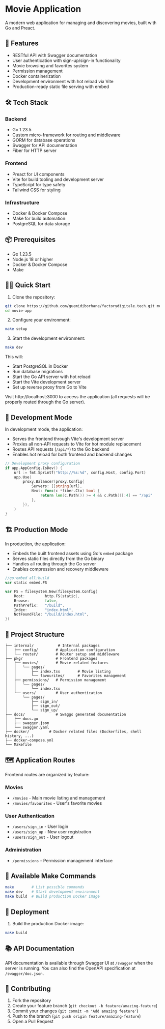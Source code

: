 # Movie Application

A modern web application for managing and discovering movies, built with Go and Preact.

## 🚀 Features

- RESTful API with Swagger documentation
- User authentication with sign-up/sign-in functionality
- Movie browsing and favorites system
- Permission management
- Docker containerization
- Development environment with hot reload via Vite
- Production-ready static file serving with embed

## 🛠 Tech Stack

### Backend

- Go 1.23.5
- Custom micro-framework for routing and middleware
- GORM for database operations
- Swagger for API documentation
- Fiber for HTTP server

### Frontend

- Preact for UI components
- Vite for build tooling and development server
- TypeScript for type safety
- Tailwind CSS for styling

### Infrastructure

- Docker & Docker Compose
- Make for build automation
- PostgreSQL for data storage

## 📦 Prerequisites

- Go 1.23.5
- Node.js 18 or higher
- Docker & Docker Compose
- Make

## 🏃‍♂️ Quick Start

1. Clone the repository:

```bash
git clone https://github.com/guemidiborhane/factorydigitale.tech.git movie-app
cd movie-app
```

2. Configure your environment:

```bash
make setup
```

3. Start the development environment:

```bash
make dev
```

This will:

- Start PostgreSQL in Docker
- Run database migrations
- Start the Go API server with hot reload
- Start the Vite development server
- Set up reverse proxy from Go to Vite

Visit http://localhost:3000 to access the application (all requests will be properly routed through the Go server).

## 🔄 Development Mode

In development mode, the application:

- Serves the frontend through Vite's development server
- Proxies all non-API requests to Vite for hot module replacement
- Routes API requests (`/api/*`) to the Go backend
- Enables hot reload for both frontend and backend changes

```go
// Development proxy configuration
if app.AppConfig.IsDev() {
    url := fmt.Sprintf("http://%s:%d", config.Host, config.Port)
    app.Use(
        proxy.Balancer(proxy.Config{
            Servers: []string{url},
            Next: func(c *fiber.Ctx) bool {
                return len(c.Path()) >= 4 && c.Path()[:4] == "/api"
            },
        }),
    )
}
```

## 🏗 Production Mode

In production, the application:

- Embeds the built frontend assets using Go's `embed` package
- Serves static files directly from the Go binary
- Handles all routing through the Go server
- Enables compression and recovery middleware

```go
//go:embed all:build
var static embed.FS

var FS = filesystem.New(filesystem.Config{
    Root:         http.FS(static),
    Browse:       false,
    PathPrefix:   "/build",
    Index:        "index.html",
    NotFoundFile: "/build/index.html",
})
```

## 📁 Project Structure

```
├── internal/           # Internal packages
│   ├── config/        # Application configuration
│   └── router/        # Router setup and middleware
├── pkg/               # Frontend packages
│   ├── movies/        # Movie-related features
│   │   └── pages/
│   │       ├── index.tsx        # Movie listing
│   │       └── favourites/      # Favorites management
│   ├── permissions/   # Permission management
│   │   └── pages/
│   │       └── index.tsx
│   └── users/         # User authentication
│       └── pages/
│           ├── sign_in/
│           ├── sign_out/
│           └── sign_up/
├── docs/              # Swaggo generated documentation
│   ├── docs.go
│   ├── swagger.json
│   └── swagger.yaml
├── docker/         # Docker related files (Dockerfiles, shell history, ...)
├── docker-compose.yml
└── Makefile
```

## 🗺 Application Routes

Frontend routes are organized by feature:

### Movies

- `/movies` - Main movie listing and management
- `/movies/favourites` - User's favorite movies

### User Authentication

- `/users/sign_in` - User login
- `/users/sign_up` - New user registration
- `/users/sign_out` - User logout

### Administration

- `/permissions` - Permission management interface

## 🔧 Available Make Commands

```bash
make        # List possible commands
make dev    # Start development environment
make build  # Build production Docker image
```

## 🚢 Deployment

1. Build the production Docker image:

```bash
make build
```

## 📚 API Documentation

API documentation is available through Swagger UI at `/swagger` when the server is running. You can also find the OpenAPI specification at `/swagger/doc.json`.

## 🤝 Contributing

1. Fork the repository
2. Create your feature branch (`git checkout -b feature/amazing-feature`)
3. Commit your changes (`git commit -m 'Add amazing feature'`)
4. Push to the branch (`git push origin feature/amazing-feature`)
5. Open a Pull Request
